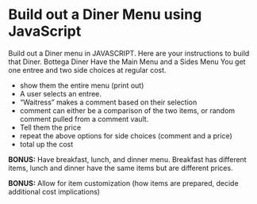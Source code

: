 # Build out a Diner Menu using JavaScript

Build out a Diner menu in JAVASCRIPT. Here are your instructions to build that Diner.
Bottega Diner
Have the Main Menu and a Sides Menu
You get one entree and two side choices at regular cost.
- show them the entire menu (print out)
- A user selects an entree.
- “Waitress” makes a comment based on their selection
- comment can either be a comparison of the two items, or random comment pulled from a comment vault.
- Tell them the price
- repeat the above options for side choices (comment and a price)
- total up the cost

**BONUS:** Have breakfast, lunch, and dinner menu. Breakfast has different items, lunch and dinner have the same items but are different prices.

**BONUS:** Allow for item customization (how items are prepared, decide additional cost implications)
